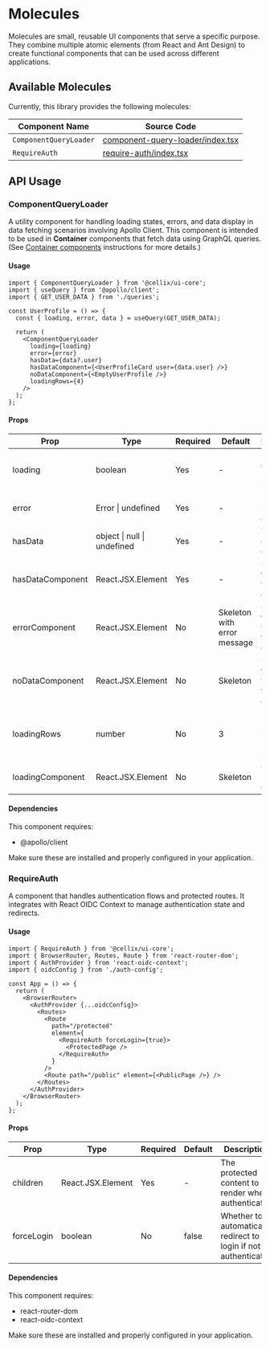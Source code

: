 # Molecules

Molecules are small, reusable UI components that serve a specific purpose. They combine multiple atomic elements (from React and Ant Design) to create functional components that can be used across different applications.

## Available Molecules

Currently, this library provides the following molecules:

| Component Name       | Source Code                                      |
|----------------------|-------------------------------------------------------|
| `ComponentQueryLoader` | [component-query-loader/index.tsx](./component-query-loader/index.tsx) |
| `RequireAuth`          | [require-auth/index.tsx](./require-auth/index.tsx)   |

## API Usage

### ComponentQueryLoader

A utility component for handling loading states, errors, and data display in data fetching scenarios involving Apollo Client. This component is intended to be used in **Container** components that fetch data using GraphQL queries. (See [Container components](../../../../../.github/instructions//ui/container-components.instructions.md) instructions for more details.)

#### Usage

```tsx
import { ComponentQueryLoader } from '@cellix/ui-core';
import { useQuery } from '@apollo/client';
import { GET_USER_DATA } from './queries';

const UserProfile = () => {
  const { loading, error, data } = useQuery(GET_USER_DATA);

  return (
    <ComponentQueryLoader
      loading={loading}
      error={error}
      hasData={data?.user}
      hasDataComponent={<UserProfileCard user={data.user} />}
      noDataComponent={<EmptyUserProfile />}
      loadingRows={4}
    />
  );
};
```

#### Props

| Prop | Type | Required | Default | Description |
|------|------|----------|---------|-------------|
| loading | boolean | Yes | - | Indicates if data is being loaded |
| error | Error \| undefined | Yes | - | Error object if there was an error |
| hasData | object \| null \| undefined | Yes | - | The data to check if it exists |
| hasDataComponent | React.JSX.Element | Yes | - | Component to render when data exists |
| errorComponent | React.JSX.Element | No | Skeleton with error message | Component to render when there's an error |
| noDataComponent | React.JSX.Element | No | Skeleton | Component to render when there's no data |
| loadingRows | number | No | 3 | Number of rows to show in the loading skeleton |
| loadingComponent | React.JSX.Element | No | Skeleton | Custom loading component |


#### Dependencies
This component requires:
- @apollo/client

Make sure these are installed and properly configured in your application.

### RequireAuth

A component that handles authentication flows and protected routes. It integrates with React OIDC Context to manage authentication state and redirects.

#### Usage

```tsx
import { RequireAuth } from '@cellix/ui-core';
import { BrowserRouter, Routes, Route } from 'react-router-dom';
import { AuthProvider } from 'react-oidc-context';
import { oidcConfig } from './auth-config';

const App = () => {
  return (
    <BrowserRouter>
      <AuthProvider {...oidcConfig}>
        <Routes>
          <Route
            path="/protected"
            element={
              <RequireAuth forceLogin={true}>
                <ProtectedPage />
              </RequireAuth>
            }
          />
          <Route path="/public" element={<PublicPage />} />
        </Routes>
      </AuthProvider>
    </BrowserRouter>
  );
};
```

#### Props

| Prop | Type | Required | Default | Description |
|------|------|----------|---------|-------------|
| children | React.JSX.Element | Yes | - | The protected content to render when authenticated |
| forceLogin | boolean | No | false | Whether to automatically redirect to login if not authenticated |

#### Dependencies

This component requires:
- react-router-dom
- react-oidc-context

Make sure these are installed and properly configured in your application.